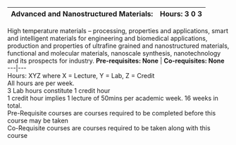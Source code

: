 **Advanced and Nanostructured Materials:** | **Hours: 3 0 3**  
---|---  
High temperature materials – processing, properties and applications, smart and intelligent materials for engineering and biomedical applications, production and properties of ultrafine grained and nanostructured materials, functional and molecular materials, nanoscale synthesis, nanotechnology and its prospects for industry.
**Pre-requisites: None** | **Co-requisites: None**  
---|---  
Hours: XYZ where X = Lecture, Y = Lab, Z = Credit  
All hours are per week.  
3 Lab hours constitute 1 credit hour  
1 credit hour implies 1 lecture of 50mins per academic week. 16 weeks in total.  
Pre-Requisite courses are courses required to be completed before this course may be taken  
Co-Requisite courses are courses required to be taken along with this course
